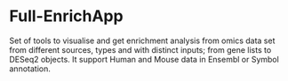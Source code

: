 # Full-EnrichApp
Set of tools to visualise and get enrichment analysis from omics data set from different sources, types and with distinct inputs; from gene lists to DESeq2 objects. It support Human and Mouse data in Ensembl or Symbol annotation.



